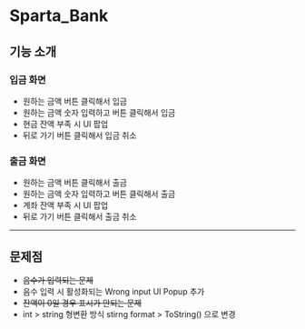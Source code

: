 # Sparta_Bank
## 기능 소개
### 입금 화면
- 원하는 금액 버튼 클릭해서 입금
- 원하는 금액 숫자 입력하고 버튼 클릭해서 입금
- 현금 잔액 부족 시 UI 팝업
- 뒤로 가기 버튼 클릭해서 입금 취소
### 출금 화면
- 원하는 금액 버튼 클릭해서 출금
- 원하는 금액 숫자 입력하고 버튼 클릭해서 출금
- 계좌 잔액 부족 시 UI 팝업
- 뒤로 가기 버튼 클릭해서 출금 취소
---
## 문제점
- ~~음수가 입력되는 문제~~
- 음수 입력 시 활성화되는 Wrong input UI Popup 추가
- ~~잔액이 0일 경우 표시가 안되는 문제~~
- int > string 형변환 방식 stirng format > ToString() 으로 변경
